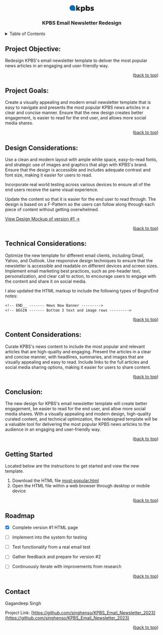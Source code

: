 <!-- Improved compatibility of back to top link: See: https://github.com/othneildrew/Best-README-Template/pull/73 -->

<a name="readme-top"></a>

<!--
*** Thanks for checking out the Best-README-Template. If you have a suggestion
*** that would make this better, please fork the repo and create a pull request
*** or simply open an issue with the tag "enhancement".
*** Don't forget to give the project a star!
*** Thanks again! Now go create something AMAZING! :D
-->

<!-- PROJECT SHIELDS -->
<!--
*** I'm using markdown "reference style" links for readability.
*** Reference links are enclosed in brackets [ ] instead of parentheses ( ).
*** See the bottom of this document for the declaration of the reference variables
*** for contributors-url, forks-url, etc. This is an optional, concise syntax you may use.
*** https://www.markdownguide.org/basic-syntax/#reference-style-links
-->

<!-- PROJECT LOGO -->
<br />
<div align="center">
  <a href="https://github.com/singhenso/KPBS_Email_Newsletter_2023">
    <img src="Original/img/KPBS_RGB.d9e66d154c79.png" alt="Logo" width="80">
  </a>

<h3 align="center">KPBS Email Newsletter Redesign</h3>

</div>

<!-- TABLE OF CONTENTS -->
<details>
  <summary>Table of Contents</summary>
  <ol>
    <li>
      <a href="#Project-Objective">Project objective:</a>
    </li>
        <li>
      <a href="#Project-goals">Project goals:</a>
    </li>
    <li>
      <a href="#Design-Considerations">Design Considerations:</a>
    </li>
        <li>
      <a href="#Content-Considerations">Content Considerations:</a>
    </li>
            <li>
      <a href="#Technical-Considerations">Technical considerations:</a>
    </li>
                <li>
      <a href="#Conclusion">Conclusion:</a>
    </li>
    <li>
      <a href="#getting-started">Getting Started</a>
    </li>
    <li><a href="#roadmap">Roadmap</a></li>
    <li><a href="#contact">Contact</a></li>
  </ol>
</details>

<!-- PProject Objective:-->

## Project Objective:



Redesign KPBS's email newsletter template to deliver the most popular news articles in an engaging and user-friendly way.

<p align="right">(<a href="#readme-top">back to top</a>)</p>

<!-- PProject Objective:-->

## Project Goals:

Create a visually appealing and modern email newsletter template that is easy to navigate and presents the most popular KPBS news articles in a clear and concise manner. Ensure that the new design creates better engagement, is easier to read for the end user, and allows more social media shares.


<p align="right">(<a href="#readme-top">back to top</a>)</p>

<!-- Design Considerations: -->

## Design Considerations:


Use a clean and modern layout with ample white space, easy-to-read fonts, and strategic use of images and graphics that align with KPBS's brand. Ensure that the design is accessible and includes adequate contrast and font size, making it easier for users to read.

Incorporate real world testing across various devices to ensure all of the end users receive the same visual experience.

Update the content so that it is easier for the end user to read through. The design is based on a F-Pattern so the users can follow along through each piece of content without getting overwhelmed.

 [View Design Mockup of version #1 →](https://raw.githubusercontent.com/singhenso/KPBS_Email_Newsletter_2023/main/Mockups%20v1/Mockup_v1.jpg)


<p align="right">(<a href="#readme-top">back to top</a>)</p>

## Technical Considerations:



Optimize the new template for different email clients, including Gmail, Yahoo, and Outlook. Use responsive design techniques to ensure that the newsletter is accessible and readable on different devices and screen sizes. Implement email marketing best practices, such as pre-header text, personalization, and clear call to action, to encourage users to engage with the content and share it on social media.

I also updated the HTML markup to include the following types of Begin/End notes:
```      
<!-- END__ ------- News Now Banner --------->
<!-- BEGIN ------- Bottom 3 text and image rows --------->
```

<p align="right">(<a href="#readme-top">back to top</a>)</p>

## Content Considerations:



Curate KPBS's news content to include the most popular and relevant articles that are high-quality and engaging. Present the articles in a clear and concise manner, with headlines, summaries, and images that are visually appealing and easy to read. Include links to the full articles and social media sharing options, making it easier for users to share content.

<p align="right">(<a href="#readme-top">back to top</a>)</p>



## Conclusion:



The new design for KPBS's email newsletter template will create better engagement, be easier to read for the end user, and allow more social media shares. With a visually appealing and modern design, high-quality curated content, and technical optimization, the redesigned template will be a valuable tool for delivering the most popular KPBS news articles to the audience in an engaging and user-friendly way.

<p align="right">(<a href="#readme-top">back to top</a>)</p>






<!-- GETTING STARTED -->

## Getting Started

Located below are the instructions to get started and view the new template.

1. Download the HTML file [most-popular.html](https://github.com/singhenso/KPBS_Email_Newsletter_2023/blob/main/most-popular.html)
2. Open the HTML file within a web browser through desktop or mobile device

<p align="right">(<a href="#readme-top">back to top</a>)</p>

<!-- ROADMAP -->

## Roadmap

- [x] Complete version #1 HTML page
- [ ] Implement into the system for testing
- [ ] Test functionality from a real email test
- [ ] Gather feedback and prepare for version #2
- [ ] Continuously iterate with improvements from research


<p align="right">(<a href="#readme-top">back to top</a>)</p>

<!-- CONTACT -->

## Contact

Gagandeep Singh

Project Link: [https://github.com/singhenso/KPBS_Email_Newsletter_2023](https://github.com/singhenso/KPBS_Email_Newsletter_2023)

<p align="right">(<a href="#readme-top">back to top</a>)</p>

<!-- MARKDOWN LINKS & IMAGES -->
<!-- https://www.markdownguide.org/basic-syntax/#reference-style-links -->

[contributors-shield]: https://img.shields.io/github/contributors/github_username/repo_name.svg?style=for-the-badge
[contributors-url]: https://github.com/github_username/repo_name/graphs/contributors
[forks-shield]: https://img.shields.io/github/forks/github_username/repo_name.svg?style=for-the-badge
[forks-url]: https://github.com/github_username/repo_name/network/members
[stars-shield]: https://img.shields.io/github/stars/github_username/repo_name.svg?style=for-the-badge
[stars-url]: https://github.com/github_username/repo_name/stargazers
[issues-shield]: https://img.shields.io/github/issues/github_username/repo_name.svg?style=for-the-badge
[issues-url]: https://github.com/github_username/repo_name/issues
[license-shield]: https://img.shields.io/github/license/github_username/repo_name.svg?style=for-the-badge
[license-url]: https://github.com/github_username/repo_name/blob/master/LICENSE.txt
[linkedin-shield]: https://img.shields.io/badge/-LinkedIn-black.svg?style=for-the-badge&logo=linkedin&colorB=555
[linkedin-url]: https://linkedin.com/in/linkedin_username
[product-screenshot]: images/screenshot.png
[next.js]: https://img.shields.io/badge/next.js-000000?style=for-the-badge&logo=nextdotjs&logoColor=white
[next-url]: https://nextjs.org/
[react.js]: https://img.shields.io/badge/React-20232A?style=for-the-badge&logo=react&logoColor=61DAFB
[react-url]: https://reactjs.org/
[vue.js]: https://img.shields.io/badge/Vue.js-35495E?style=for-the-badge&logo=vuedotjs&logoColor=4FC08D
[vue-url]: https://vuejs.org/
[angular.io]: https://img.shields.io/badge/Angular-DD0031?style=for-the-badge&logo=angular&logoColor=white
[angular-url]: https://angular.io/
[svelte.dev]: https://img.shields.io/badge/Svelte-4A4A55?style=for-the-badge&logo=svelte&logoColor=FF3E00
[svelte-url]: https://svelte.dev/
[laravel.com]: https://img.shields.io/badge/Laravel-FF2D20?style=for-the-badge&logo=laravel&logoColor=white
[laravel-url]: https://laravel.com
[bootstrap.com]: https://img.shields.io/badge/Bootstrap-563D7C?style=for-the-badge&logo=bootstrap&logoColor=white
[bootstrap-url]: https://getbootstrap.com
[jquery.com]: https://img.shields.io/badge/jQuery-0769AD?style=for-the-badge&logo=jquery&logoColor=white
[jquery-url]: https://jquery.com
